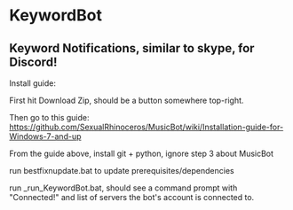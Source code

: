 # KeywordBot
Keyword Notifications, similar to skype, for Discord!
--------------------------
Install guide:

First hit Download Zip, should be a button somewhere top-right.

Then go to this guide: https://github.com/SexualRhinoceros/MusicBot/wiki/Installation-guide-for-Windows-7-and-up

From the guide above, install git + python, ignore step 3 about MusicBot

run bestfixnupdate.bat to update prerequisites/dependencies

run _run_KeywordBot.bat, should see a command prompt with "Connected!" and list of servers the bot's account is connected to.
